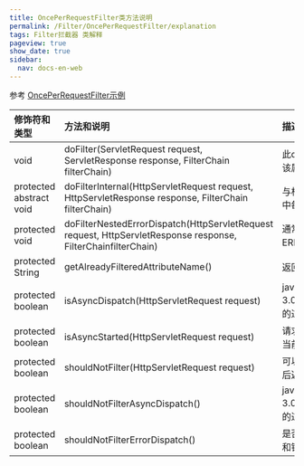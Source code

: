 ```yaml
---
title: OncePerRequestFilter类方法说明
permalink: /Filter/OncePerRequestFilter/explanation
tags: Filter拦截器 类解释
pageview: true
show_date: true
sidebar:
  nav: docs-en-web
---
```

参考 [OncePerRequestFilter示例](/Spring/OncePerRequestFilter/example)

| 修饰符和类型|	方法和说明|描述|
| :-----| :---- | :---- |
| void	| doFilter(ServletRequest request, ServletResponse response, FilterChain filterChain)| 此doFilter实现存储“已过滤”的请求属性，如果该属性已经存在，则继续进行而不进行过滤。|
| protected abstract void| 	doFilterInternal(HttpServletRequest request, HttpServletResponse response, FilterChain filterChain)| 与相同的合同doFilter，但保证在单个请求线程中每个请求仅被调用一次。|
| protected void| 	doFilterNestedErrorDispatch(HttpServletRequest request, HttpServletResponse response, FilterChainfilterChain)|通常，在REQUEST分派完成后，将发生ERROR分派，并且筛选器链重新开始。|
| protected String| 	getAlreadyFilteredAttributeName()| 返回标识已过滤请求的请求属性的名称。|
| protected boolean| 	isAsyncDispatch(HttpServletRequest request)|javax.servlet.DispatcherType.ASYNCServlet 3.0中引入的分派器类型意味着可以在单个请求的过程中在多个线程中调用过滤器。|
| protected boolean| 	isAsyncStarted(HttpServletRequest request)| 请求处理是否处于异步模式，这意味着在退出当前线程后将不会提交响应。|
| protected boolean| 	shouldNotFilter(HttpServletRequest request)| 可以在子类中重写以进行自定义过滤控制，然后返回true以避免对给定请求进行过滤。|
| protected boolean| 	shouldNotFilterAsyncDispatch()| javax.servlet.DispatcherType.ASYNCServlet 3.0中引入的分派器类型意味着可以在单个请求的过程中在多个线程中调用过滤器。|
| protected boolean| 	shouldNotFilterErrorDispatch()| 是否过滤错误调度，例如servlet容器何时处理和错误映射到web.xml。|
